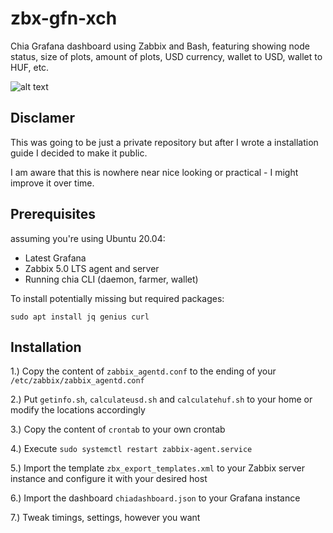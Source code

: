 # zbx-gfn-xch

Chia Grafana dashboard using Zabbix and Bash, featuring showing node status, size of plots, amount of plots, USD currency, wallet to USD, wallet to HUF, etc. 

![alt text](https://i.imgur.com/yYx44ml.png)

## Disclamer

This was going to be just a private repository but after I wrote a installation guide I decided to make it public.

 I am aware that this is nowhere near nice looking or practical - I might improve it over time.


## Prerequisites
assuming you're using Ubuntu 20.04:
- Latest Grafana
- Zabbix 5.0 LTS agent and server
- Running chia CLI (daemon, farmer, wallet)

To install potentially missing but required packages:
```
sudo apt install jq genius curl
```

## Installation

1.) Copy the content of ```zabbix_agentd.conf``` to the ending of your ```/etc/zabbix/zabbix_agentd.conf```

2.) Put ```getinfo.sh```, ```calculateusd.sh``` and ```calculatehuf.sh``` to your home or modify the locations accordingly

3.) Copy the content of ```crontab``` to your own crontab

4.) Execute ```sudo systemctl restart zabbix-agent.service``` 

5.) Import the template ```zbx_export_templates.xml``` to your Zabbix server instance and configure it with your desired host

6.) Import the dashboard ```chiadashboard.json``` to your Grafana instance 

7.) Tweak timings, settings, however you want
